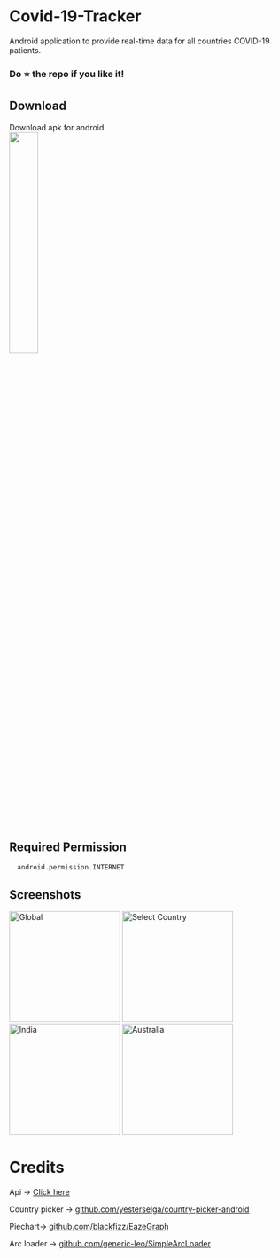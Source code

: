 # Covid-19-Tracker
   Android application to provide real-time data for all countries COVID-19 patients.

### Do :star: the repo if you like it!

## Download

   Download apk for android   
   <a href="https://github.com/Sagarbisht509/Covid-19-Tracker/releases/downloads/v1.0/Covid19.Tracker.apk"><img src="https://user-images.githubusercontent.com/81458873/114413763-e6561680-9bcb-11eb-9d41-64c9d1414c90.png" width="32%" /></a>
   
## Required Permission
    
      android.permission.INTERNET
   
## Screenshots

<p>
 <img src="https://user-images.githubusercontent.com/81458873/114416061-ebb46080-9bcd-11eb-9c5a-29d60edd1d50.jpg" alt="Global" width="200">
   
 <img src="https://user-images.githubusercontent.com/81458873/114416087-f1aa4180-9bcd-11eb-978d-5f23c13b065f.jpg" alt="Select Country" width="200" >
   
 <img src="https://user-images.githubusercontent.com/81458873/114416111-f969e600-9bcd-11eb-825f-70ce0deaa94b.jpg" alt="India" width="200" >
 
 <img src="https://user-images.githubusercontent.com/81458873/114416125-fd960380-9bcd-11eb-95a0-708be3c708ac.jpg" alt="Australia" width="200" >
</p>


# Credits

   Api -> [Click here](https://coronavirus-19-api.herokuapp.com/countries)
   
   Country picker -> [github.com/yesterselga/country-picker-android](https://github.com/yesterselga/country-picker-android)
   
   Piechart-> [github.com/blackfizz/EazeGraph](https://github.com/blackfizz/EazeGraph)
   
   Arc loader -> [github.com/generic-leo/SimpleArcLoader](https://github.com/generic-leo/SimpleArcLoader)
   
   
   
   




